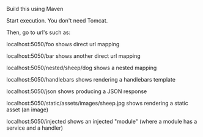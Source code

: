 Build this using Maven

Start execution.  You don't need Tomcat.

Then, go to url's such as:
 
localhost:5050/foo    shows direct url mapping

localhost:5050/bar    shows another direct url mapping

localhost:5050/nested/sheep/dog     shows a nested mapping

localhost:5050/handlebars     shows rendering a handlebars template

localhost:5050/json      shows producing a JSON response

localhost:5050/static/assets/images/sheep.jpg    shows rendering a static asset (an image)

localhost:5050/injected       shows an injected "module" (where a module has a service and a handler)


